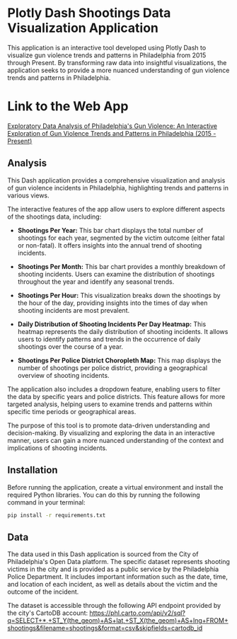 # Plotly Dash Shootings Data Visualization Application

This application is an interactive tool developed using Plotly Dash to visualize gun violence trends and patterns in Philadelphia from 2015 through Present.  By transforming raw data into insightful visualizations, the application seeks to provide a more nuanced understanding of gun violence trends and patterns in Philadelphia. 

# Link to the Web App 
[Exploratory Data Analysis of Philadelphia's Gun Violence: 
An Interactive Exploration of Gun Violence Trends and Patterns in Philadelphia (2015 - Present)](http://masnell5.pythonanywhere.com/)

## Analysis
This Dash application provides a comprehensive visualization and analysis of gun violence incidents in Philadelphia, highlighting trends and patterns in various views.

The interactive features of the app allow users to explore different aspects of the shootings data, including:

- **Shootings Per Year:** This bar chart displays the total number of shootings for each year, segmented by the victim outcome (either fatal or non-fatal). It offers insights into the annual trend of shooting incidents.

- **Shootings Per Month:** This bar chart provides a monthly breakdown of shooting incidents. Users can examine the distribution of shootings throughout the year and identify any seasonal trends.

- **Shootings Per Hour:** This visualization breaks down the shootings by the hour of the day, providing insights into the times of day when shooting incidents are most prevalent.

- **Daily Distribution of Shooting Incidents Per Day Heatmap:** This heatmap represents the daily distribution of shooting incidents. It allows users to identify patterns and trends in the occurrence of daily shootings over the course of a year.

- **Shootings Per Police District Choropleth Map:** This map displays the number of shootings per police district, providing a geographical overview of shooting incidents.

The application also includes a dropdown feature, enabling users to filter the data by specific years and police districts. This feature allows for more targeted analysis, helping users to examine trends and patterns within specific time periods or geographical areas.

The purpose of this tool is to promote data-driven understanding and decision-making. By visualizing and exploring the data in an interactive manner, users can gain a more nuanced understanding of the context and implications of shooting incidents.

## Installation

Before running the application, create a virtual environment and install the required Python libraries. You can do this by running the following command in your terminal:

```bash
pip install -r requirements.txt
```

## Data
The data used in this Dash application is sourced from the City of Philadelphia's Open Data platform. The specific dataset represents shooting victims in the city and is provided as a public service by the Philadelphia Police Department. It includes important information such as the date, time, and location of each incident, as well as details about the victim and the outcome of the incident.

The dataset is accessible through the following API endpoint provided by the city's CartoDB account: https://phl.carto.com/api/v2/sql?q=SELECT+*,+ST_Y(the_geom)+AS+lat,+ST_X(the_geom)+AS+lng+FROM+shootings&filename=shootings&format=csv&skipfields=cartodb_id

